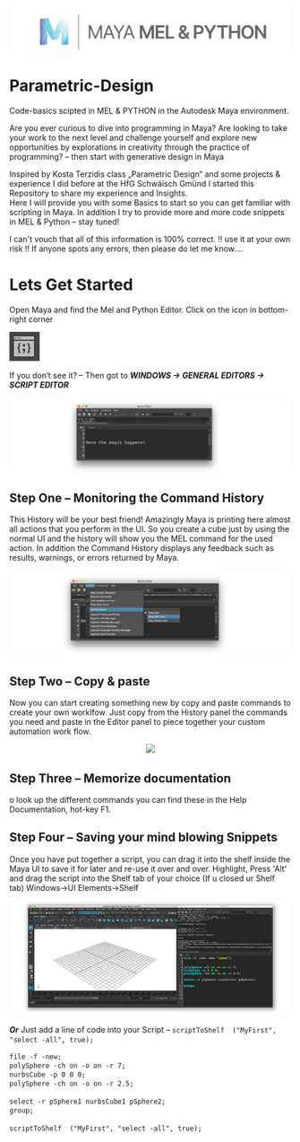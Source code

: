 ![](assets/cover.png)

# Parametric-Design
Code-basics scipted in MEL & PYTHON in the Autodesk Maya environment.

Are you ever curious to dive into programming in Maya? Are looking to take your work to the next level and challenge yourself and explore new opportunities by explorations in creativity through the practice of programming? – then start with generative design in Maya

Inspired by Kosta Terzidis class „Parametric Design“ and some projects & experience I did before at the HfG Schwäisch Gmünd I started this Repository to share my experience and Insights.  
Here I will provide you with some Basics to start so you can get familiar with scripting in Maya. In addition I try to provide more and more code snippets in MEL & Python – stay tuned!

I can't vouch that all of this information is 100% correct. !! use it at your own risk !! If anyone spots any errors, then please do let me know....



# Lets Get Started

Open Maya and find the Mel and Python Editor. Click on the icon in bottom-right corner 

![](assets/Editor_icon.png)

If you don‘t see it? – Then got to ***WINDOWS -> GENERAL EDITORS -> SCRIPT EDITOR***

![](assets/Editor.png)

## Step One – Monitoring the Command History

This History will be your best friend! Amazingly Maya is printing here almost all actions that you perform in the UI. So you create a cube just by using the normal UI and the history will show you the MEL command for the used action. In addition the Command History displays any feedback such as results, warnings, or errors returned by Maya.


![](assets/History.png)

## Step Two – Copy & paste

Now you can start creating something new by copy and paste commands to create your own worklfow. Just copy from the History panel the commands you need and paste in the Editor panel to piece together your custom automation work flow.

<p align="center">
  <img width="460"  src="https://camo.githubusercontent.com/d990f75ee78efb887d9c833b77493cf44606a018/68747470733a2f2f6d656469612e67697068792e636f6d2f6d656469612f78484d4944417931716b7a4e532f67697068792e676966">
</p>

## Step Three – Memorize documentation

o look up the different commands you can find these in the Help Documentation, hot-key F1.

## Step Four – Saving your mind blowing Snippets

Once you have put together a script, you can drag it into the shelf inside the Maya UI to save it for later and re-use it over and over. Highlight, Press 'Alt' and drag the script into the Shelf tab of your choice (If u closed ur Shelf tab) Windows->UI Elements->Shelf

![Script into Shelf](assets/intoshelf.gif)


***Or*** Just add a line of code into your Script – ```scriptToShelf  ("MyFirst", "select -all", true);```

```
file -f -new;
polySphere -ch on -o on -r 7;
nurbsCube -p 0 0 0;
polySphere -ch on -o on -r 2.5;

select -r pSphere1 nurbsCube1 pSphere2;
group;

scriptToShelf  ("MyFirst", "select -all", true);
```






